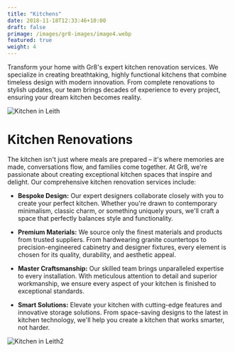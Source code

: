 ```yaml
---
title: "Kitchens"
date: 2018-11-18T12:33:46+10:00
draft: false
primage: /images/gr8-images/image4.webp
featured: true
weight: 4
---
```


Transform your home with Gr8's expert kitchen renovation services. We specialize in creating breathtaking, highly functional kitchens that combine timeless design with modern innovation. From complete renovations to stylish updates, our team brings decades of experience to every project, ensuring your dream kitchen becomes reality.

<!--more-->

![Kitchen in Leith](https://gr8constructionprojects.com/images/gr8-images/image4.webp)

# Kitchen Renovations

The kitchen isn't just where meals are prepared – it's where memories are made, conversations flow, and families come together. At Gr8, we're passionate about creating exceptional kitchen spaces that inspire and delight. Our comprehensive kitchen renovation services include:

- **Bespoke Design:** Our expert designers collaborate closely with you to create your perfect kitchen. Whether you're drawn to contemporary minimalism, classic charm, or something uniquely yours, we'll craft a space that perfectly balances style and functionality.

- **Premium Materials:** We source only the finest materials and products from trusted suppliers. From hardwearing granite countertops to precision-engineered cabinetry and designer fixtures, every element is chosen for its quality, durability, and aesthetic appeal.

- **Master Craftsmanship:** Our skilled team brings unparalleled expertise to every installation. With meticulous attention to detail and superior workmanship, we ensure every aspect of your kitchen is finished to exceptional standards.

- **Smart Solutions:** Elevate your kitchen with cutting-edge features and innovative storage solutions. From space-saving designs to the latest in kitchen technology, we'll help you create a kitchen that works smarter, not harder.

![Kitchen in Leith2](https://gr8constructionprojects.com/images/gr8-images/image5.webp)
